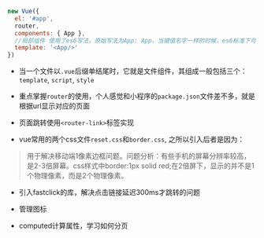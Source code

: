 
```js
new Vue({
  el: '#app',
  router,
  components: { App },
  //局部组件 使用了es6写法，原始写法为App: App，当键值名字一样的时候，es6标准下可以这样简写
  template: '<App/>'
})
```

- 当一个文件以`.vue`后缀单结尾时，它就是文件组件，其组成一般包括三个：`template`, `script`, `style`

- 重点掌握`router`的使用，个人感觉和小程序的`package.json`文件差不多，就是根据url显示对应的页面

- 页面跳转使用`<router-link>`标签实现

- vue常用的两个css文件`reset.css`和`border.css`, 之所以引入后者是因为：

> 用于解决移动端1像素边框问题。问题分析：有些手机的屏幕分辨率较高，是2-3倍屏幕。css样式中border:1px solid red;在2倍屏下，显示的并不是1个物理像素，而是2个物理像素。

- 引入fastclick的库，解决点击链接延迟300ms才跳转的问题

- 管理图标

- computed计算属性，学习如何分页
